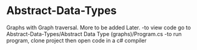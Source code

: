 # Abstract-Data-Types
Graphs with Graph traversal. More to be added Later.
-to view code go to Abstract-Data-Types/Abstract Data Type (graphs)/Program.cs
-to run program, clone project then open code in a c# compiler 
